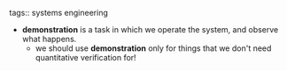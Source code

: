 tags:: systems engineering

- **demonstration** is a task in which we operate the system, and observe what happens.
	- we should use **demonstration** only for things that we don't need quantitative verification for!